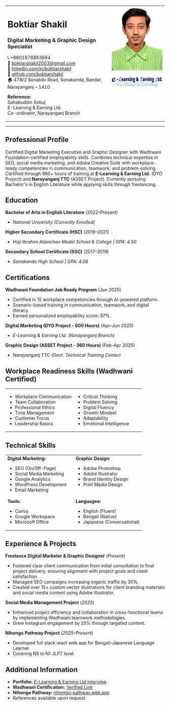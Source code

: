 <table>
  <tr>
    <td valign="top" width="65%">
      <h1>Boktiar Shakil</h1>
      <h3>Digital Marketing & Graphic Design Specialist</h3>
      <p>
        📞 +8801878863684<br>
        📧 <a href="mailto:boktiarshakil2003@gmail.com">boktiarshakil2003@gmail.com</a><br>
        💼 <a href="https://www.linkedin.com/in/boktiarshakil">linkedin.com/in/boktiarshakil</a><br>
        🐙 <a href="https://github.com/boktiarshakil">github.com/boktiarshakil</a><br>
        🏠 478/2 Sonabibi Road, Sonakanda, Bandar, Narayanganj – 1410
      </p>
      <p>
        <strong>Reference:</strong><br>
        Sahabuddin Sobuj<br>
        E-Learning & Earning Ltd.<br>
        Co-ordinator, Narayanganj Branch
      </p>
    </td>
    <td valign="top" align="right" width="35%">
      <img src="boktiarshakil.JPG" alt="Boktiar Shakil Photo" width="160"><br><br>
      <img src="Badge2.PNG" alt="Wadhwani Foundation Badge" width="160">
    </td>
  </tr>
</table>

---

## Professional Profile
Certified Digital Marketing Executive and Graphic Designer with Wadhwani Foundation-certified employability skills. Combines technical expertise in SEO, social media marketing, and Adobe Creative Suite with workplace-ready competencies in communication, teamwork, and problem-solving. Certified through 960+ hours of training at **E-Learning & Earning Ltd.** (DYD Project) and **Narayanganj TTC** (ASSET Project). Currently pursuing Bachelor's in English Literature while applying skills through freelancing.

## Education

**Bachelor of Arts in English Literature** (2022–Present)
- *National University (Currently Enrolled)*

**Higher Secondary Certificate (HSC)** (2019–2021)
- *Haji Ibrahim Alamchan Model School & College | GPA: 4.50*

**Secondary School Certificate (SSC)** (2017–2019)
- *Sonakanda High School | GPA: 4.06*

## Certifications

**Wadhwani Foundation Job Ready Program** (Jun 2025)
- Certified in 15 workplace competencies through AI-powered platform.
- Scenario-based training in communication, teamwork, and digital literacy.
- Earned personalized employability score: 97%.

**Digital Marketing (DYD Project - 600 Hours)** (Apr–Jun 2025)
- *E-Learning & Earning Ltd. (Narayanganj Branch)*

**Graphic Design (ASSET Project - 360 Hours)** (Feb–Apr 2025)
- *Narayanganj TTC (Govt. Technical Training Center)*

## Workplace Readiness Skills (Wadhwani Certified)
<table>
  <tr>
    <td valign="top" width="50%">
      <ul>
        <li>Workplace Communication</li>
        <li>Team Collaboration</li>
        <li>Professional Ethics</li>
        <li>Time Management</li>
        <li>Customer Focus</li>
        <li>Leadership Basics</li>
      </ul>
    </td>
    <td valign="top" width="50%">
      <ul>
        <li>Critical Thinking</li>
        <li>Problem Solving</li>
        <li>Digital Fluency</li>
        <li>Growth Mindset</li>
        <li>Adaptability</li>
        <li>Emotional Intelligence</li>
      </ul>
    </td>
  </tr>
</table>

## Technical Skills
<table>
  <tr>
    <td valign="top" width="50%">
      <strong>Digital Marketing:</strong>
      <ul>
        <li>SEO (On/Off-Page)</li>
        <li>Social Media Marketing</li>
        <li>Google Analytics</li>
        <li>WordPress Development</li>
        <li>Email Marketing</li>
      </ul>
    </td>
    <td valign="top" width="50%">
      <strong>Graphic Design:</strong>
      <ul>
        <li>Adobe Photoshop</li>
        <li>Adobe Illustrator</li>
        <li>Brand Identity Design</li>
        <li>Print Media Design</li>
      </ul>
    </td>
  </tr>
  <tr>
    <td valign="top" width="50%">
      <strong>Tools:</strong>
      <ul>
        <li>Canva</li>
        <li>Google Workspace</li>
        <li>Microsoft Office</li>
      </ul>
    </td>
    <td valign="top" width="50%">
      <strong>Languages:</strong>
      <ul>
        <li>English (Fluent)</li>
        <li>Bengali (Native)</li>
        <li>Japanese (Conversational)</li>
      </ul>
    </td>
  </tr>
</table>

## Experience & Projects

**Freelance Digital Marketer & Graphic Designer** (*Present*)
- Fostered clear client communication from initial consultation to final project delivery, ensuring alignment with project goals and client satisfaction.
- Managed SEO campaigns increasing organic traffic by 30%.
- Created over 15+ custom vector illustrations for client branding materials and social media content using Adobe Illustrator.

**Social Media Management Project** (*2025*)
- Enhanced project efficiency and collaboration in cross-functional teams by implementing Wadhwani teamwork methodologies.
- Grew Instagram engagement by 25% through targeted content.

**Nihongo Pathway Project** (*2025–Present*)
- Developed full stack react web app for Bengali-Japanese Language Learner.
- Covering N5 to N1 JLPT level.

## Additional Information
- **Portfolio:** [E-Learning & Earning Ltd Interview](https://www.facebook.com/elaeltd.official/videos/1250340043352093/)
- **Wadhwani Certification:** [Verified Link](https://web.certificate.wfglobal.org/en/certificate?certificateId=68526c5edbb1c63612d7c000)
- **Nihongo Pathway:** [nihongo-pathway.web.app](https://nihongo-pathway.web.app/)
- References available upon request.
